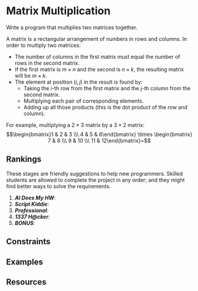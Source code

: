 # Matrix Multiplication #
Write a program that multiplies two matrices together.

A matrix is a rectangular arrangement of numbers in rows and columns. In order to multiply two matrices:
- The number of columns in the first matrix must equal the number of rows in the second matrix.
- If the first matrix is $m \times n$ and the second is $n \times k$, the resulting matrix will be $m \times k$.
- The element at position $(i,j)$ in the result is found by:
  - Taking the i-th row from the first matrix and the j-th column from the second matrix.
  - Multiplying each pair of corresponding elements.
  - Adding up all those products (this is the dot product of the row and column).

For example, multiplying a $2 \times 3$ matrix by a $3 \times 2$ matrix:
$$\begin{bmatrix}1 & 2 & 3 \\\ 4 & 5 & 6\end{bmatrix} \times \begin{bmatrix} 7 & 8 \\\ 9 & 10 \\\ 11 & 12\end{bmatrix}=$$

## Rankings ##
These stages are friendly suggestions to help new programmers. Skilled students are allowed to complete the project in any order; and they might find better ways to solve the requirements.
1. ***AI Does My HW***: 
2. ***Script Kiddie***:
3. ***Professional***:
4. ***1337 H@cker***:
5. ***BONUS***:

## Constraints ##

## Examples ##

## Resources ##